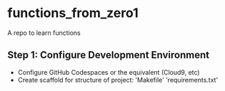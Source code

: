 # functions_from_zero1
A repo to learn functions


## Step 1: Configure Development Environment

* Configure GitHub Codespaces or the equivalent (Cloud9, etc)
* Create scaffold for structure of project: 'Makefile' 'requirements.txt'